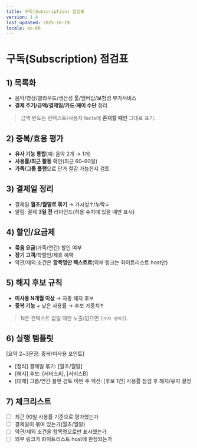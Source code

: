 ```yaml
---
title: 구독(Subscription) 점검표
version: 1.4
last_updated: 2025-10-19
locale: ko-KR
---
```


# 구독(Subscription) 점검표

## 1) 목록화
- 음악/영상/클라우드/생산성 툴/멤버십/보험성 부가서비스
- **결제 주기/금액/결제일/카드·페이 수단** 정리
> 금액·빈도는 컨텍스트/사용자 facts에 **존재할 때만** 그대로 표기.

## 2) 중복/효용 평가
- **유사 기능 통합**(예: 음악 2개 → 1개)
- **사용률/최근 활동** 확인(최근 60–90일)
- **가족/그룹 플랜**으로 단가 절감 가능한지 검토

## 3) 결제일 정리
- 결제일 **월초/월말로 묶기** → 가시성↑/누락↓  
- 알림: 결제 **3일 전** 리마인드(허용 수치에 있을 때만 표시)

## 4) 할인/요금제
- **묶음 요금**(가족/연간) 할인 여부  
- **장기 고객**/학할인/제휴 혜택  
- 약관/제외 조건은 **항목명만 텍스트로**(외부 링크는 화이트리스트 host만)

## 5) 해지 후보 규칙
- **미사용 N개월 이상** → 자동 해지 후보  
- **중복 기능** + 낮은 사용률 → 후보 가중치↑  
> N은 컨텍스트 값일 때만 노출(없으면 `[수치 생략]`).

## 6) 실행 템플릿
[요약 2~3문장: 중복/미사용 포인트]
- [정리] 결제일 묶기: [월초/월말]
- [해지] 후보: [서비스A], [서비스B]
- [대체] 그룹/연간 플랜 검토
이번 주 액션: [후보 1건] 사용률 점검 후 해지/유지 결정

## 7) 체크리스트
- [ ] 최근 90일 사용률 기준으로 평가했는가  
- [ ] 결제일이 묶여 있는가(월초/월말)  
- [ ] 약관/제외 조건을 항목명으로만 표시했는가  
- [ ] 외부 링크가 화이트리스트 host에 한정되는가
